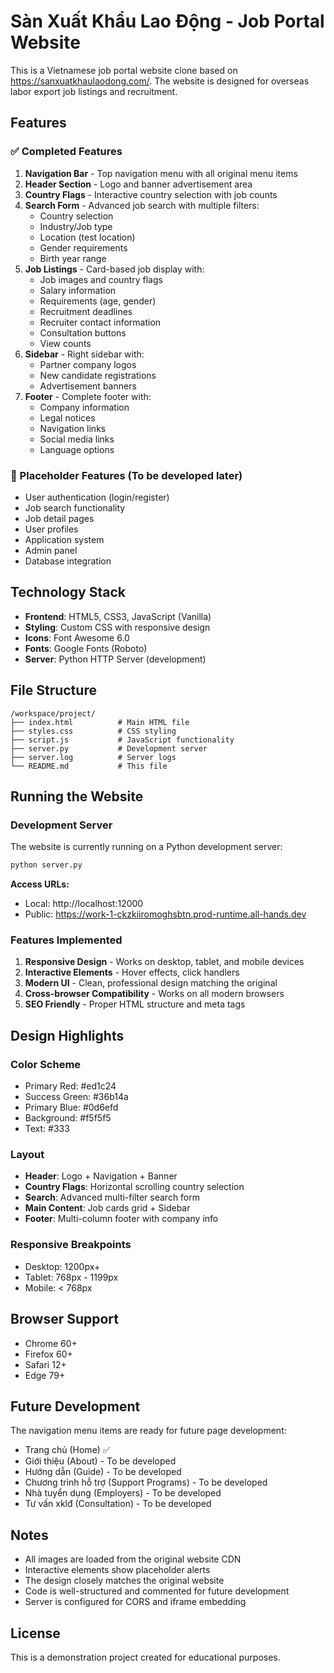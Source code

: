 # Sàn Xuất Khẩu Lao Động - Job Portal Website

This is a Vietnamese job portal website clone based on https://sanxuatkhaulaodong.com/. The website is designed for overseas labor export job listings and recruitment.

## Features

### ✅ Completed Features

1. **Navigation Bar** - Top navigation menu with all original menu items
2. **Header Section** - Logo and banner advertisement area
3. **Country Flags** - Interactive country selection with job counts
4. **Search Form** - Advanced job search with multiple filters:
   - Country selection
   - Industry/Job type
   - Location (test location)
   - Gender requirements
   - Birth year range
5. **Job Listings** - Card-based job display with:
   - Job images and country flags
   - Salary information
   - Requirements (age, gender)
   - Recruitment deadlines
   - Recruiter contact information
   - Consultation buttons
   - View counts
6. **Sidebar** - Right sidebar with:
   - Partner company logos
   - New candidate registrations
   - Advertisement banners
7. **Footer** - Complete footer with:
   - Company information
   - Legal notices
   - Navigation links
   - Social media links
   - Language options

### 🔄 Placeholder Features (To be developed later)

- User authentication (login/register)
- Job search functionality
- Job detail pages
- User profiles
- Application system
- Admin panel
- Database integration

## Technology Stack

- **Frontend**: HTML5, CSS3, JavaScript (Vanilla)
- **Styling**: Custom CSS with responsive design
- **Icons**: Font Awesome 6.0
- **Fonts**: Google Fonts (Roboto)
- **Server**: Python HTTP Server (development)

## File Structure

```
/workspace/project/
├── index.html          # Main HTML file
├── styles.css          # CSS styling
├── script.js           # JavaScript functionality
├── server.py           # Development server
├── server.log          # Server logs
└── README.md           # This file
```

## Running the Website

### Development Server

The website is currently running on a Python development server:

```bash
python server.py
```

**Access URLs:**
- Local: http://localhost:12000
- Public: https://work-1-ckzkiiromoghsbtn.prod-runtime.all-hands.dev

### Features Implemented

1. **Responsive Design** - Works on desktop, tablet, and mobile devices
2. **Interactive Elements** - Hover effects, click handlers
3. **Modern UI** - Clean, professional design matching the original
4. **Cross-browser Compatibility** - Works on all modern browsers
5. **SEO Friendly** - Proper HTML structure and meta tags

## Design Highlights

### Color Scheme
- Primary Red: #ed1c24
- Success Green: #36b14a
- Primary Blue: #0d6efd
- Background: #f5f5f5
- Text: #333

### Layout
- **Header**: Logo + Navigation + Banner
- **Country Flags**: Horizontal scrolling country selection
- **Search**: Advanced multi-filter search form
- **Main Content**: Job cards grid + Sidebar
- **Footer**: Multi-column footer with company info

### Responsive Breakpoints
- Desktop: 1200px+
- Tablet: 768px - 1199px
- Mobile: < 768px

## Browser Support

- Chrome 60+
- Firefox 60+
- Safari 12+
- Edge 79+

## Future Development

The navigation menu items are ready for future page development:
- Trang chủ (Home) ✅
- Giới thiệu (About) - To be developed
- Hướng dẫn (Guide) - To be developed
- Chương trình hỗ trợ (Support Programs) - To be developed
- Nhà tuyển dụng (Employers) - To be developed
- Tư vấn xklđ (Consultation) - To be developed

## Notes

- All images are loaded from the original website CDN
- Interactive elements show placeholder alerts
- The design closely matches the original website
- Code is well-structured and commented for future development
- Server is configured for CORS and iframe embedding

## License

This is a demonstration project created for educational purposes.